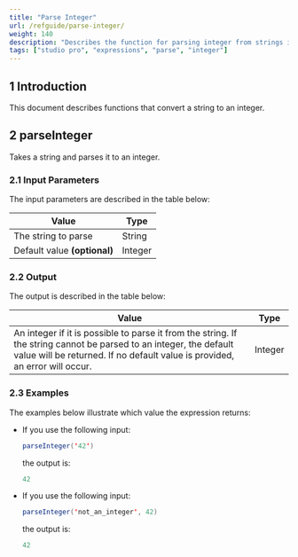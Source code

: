 ```yaml
---
title: "Parse Integer"
url: /refguide/parse-integer/
weight: 140
description: "Describes the function for parsing integer from strings in Mendix."
tags: ["studio pro", "expressions", "parse", "integer"]
---
```


## 1 Introduction

This document describes functions that convert a string to an integer.

## 2 parseInteger

Takes a string and parses it to an integer.

### 2.1 Input Parameters

The input parameters are described in the table below:

| Value                        | Type    |
| ---------------------------- | ------- |
| The string to parse          | String  |
| Default value **(optional)** | Integer |

### 2.2 Output

The output is described in the table below:

| Value                                                        | Type    |
| ------------------------------------------------------------ | ------- |
| An integer if it is possible to parse it from the string. If  the string cannot be parsed to an integer, the default value will be returned. If no default value is provided, an error will occur. | Integer |

### 2.3 Examples

The examples below illustrate which value the expression returns:

* If you use the following input:

    ```java
    parseInteger('42')
    ```

    the output is:

    ```java
    42
    ```

* If you use the following input:

    ```java
    parseInteger('not_an_integer', 42)
    ```

    the output is:

    ```java
    42
    ```
